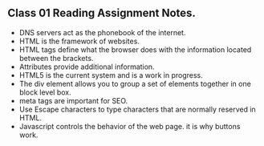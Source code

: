 ## Class 01 Reading Assignment Notes.

- DNS servers act as the phonebook of the internet.
- HTML is the framework of websites.
- HTML tags define what the browser does with the information located between the brackets.
- Attributes provide additional information.
- HTML5 is the current system and is a work in progress. 
- The div element allows you to group a set of elements together in one block level box.
- meta tags are important for SEO.
- Use Escape characters to type characters that are normally reserved in HTML.
- Javascript controls the behavior of the web page. it is why buttons work.
